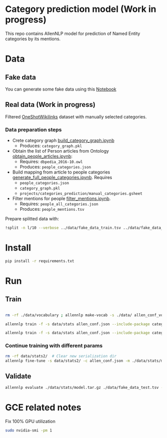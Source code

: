 # Category prediction model (Work in progress)

This repo contains AllenNLP model for prediction of Named Entity categories by its mentions.

# Data

## Fake data

You can generate some fake data using this [Notebook](notebooks/gen_face_data.ipynb)


## Real data (Work in progress)

Filtered [OneShotWikilinks](https://www.kaggle.com/generall/oneshotwikilinks) dataset with manually selected categories.

### Data preparation steps


* Crete category graph [build_category_graph.ipynb](./notebooks/build_category_graph.ipynb)
    * Produces: `category_graph.pkl`
* Obtain the list of Person articles from Ontology [obtain_people_articles.ipynb](/notebooks/obtain_people_articles.ipynb):
    * Requires: `dbpedia_2016-10.owl`
    * Produces: `people_categories.json`
* Build mapping from article to people categories [generate_full_people_categories.ipynb](./notebooks/generate_full_people_categories.ipynb). Requires
    * `people_categories.json`
    * `category_graph.pkl`
    * `projects/categories_prediction/manual_categories.gsheet`
* Filter mentions for people [filter_mentions.ipynb](./notebooks/filter_mentions.ipynb). 
    * Requires: `people_all_categories.json`
    * Produces: `people_mentions.tsv`


Prepare splitted data with:

```bash
!split -n l/10 --verbose ../data/fake_data_train.tsv ../data/fake_data_train.tsv_
```

# Install

```bash
pip install -r requirements.txt
```

# Run


## Train

```bash

rm -rf ./data/vocabulary ; allennlp make-vocab -s ./data/ allen_conf_vocab.json --include-package category_prediction

allennlp train -f -s data/stats allen_conf.json --include-package category_prediction
```

```bash
allennlp train -f -s data/stats allen_conf.json --include-package category_prediction -o '{"trainer": {"cuda_device": 0}}'
```

### Continue training with different params

```bash
rm -rf data/stats2/  # Clear new serialization dir
allennlp fine-tune -s data/stats2/ -c allen_conf.json -m ./data/stats/model.tar.gz --include-package category_prediction -o '{"trainer": {"cuda_device": 0}, "iterator": {"base_iterator": {"batch_size": 64}}}'
```

## Validate

```bash
allennlp evaluate ./data/stats/model.tar.gz ./data/fake_data_test.tsv --include-package category_prediction
```



# GCE related notes


Fix 100% GPU utilization
```bash
sudo nvidia-smi -pm 1
```